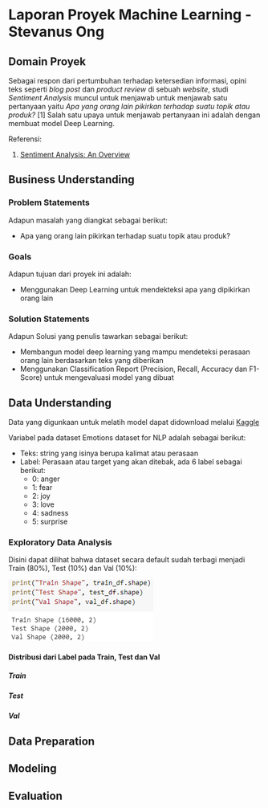 # Laporan Proyek Machine Learning - Stevanus Ong

## Domain Proyek
Sebagai respon dari pertumbuhan terhadap ketersedian informasi, opini teks seperti _blog post_  dan _product review_ di sebuah _website_, studi _Sentiment Analysis_ muncul untuk menjawab untuk menjawab satu pertanyaan yaitu _Apa yang orang lain pikirkan terhadap suatu topik atau produk?_ [1] Salah satu upaya untuk menjawab pertanyaan ini adalah dengan membuat model Deep Learning.

Referensi:

  1. [Sentiment Analysis: An Overview](https://www.academia.edu/download/3243118/CompsYelenaMejova.pdf)

## Business Understanding
### Problem Statements
Adapun masalah yang diangkat sebagai berikut:
- Apa yang orang lain pikirkan terhadap suatu topik atau produk?

### Goals
Adapun tujuan dari proyek ini adalah:
- Menggunakan Deep Learning untuk mendekteksi apa yang dipikirkan orang lain

### Solution Statements
Adapun Solusi yang penulis tawarkan sebagai berikut:
- Membangun model deep learning yang mampu mendeteksi perasaan orang lain berdasarkan teks yang diberikan
- Menggunakan Classification Report (Precision, Recall, Accuracy dan F1-Score) untuk mengevaluasi model yang dibuat

## Data Understanding
Data yang digunkaan untuk melatih model dapat didownload melalui [Kaggle](https://www.kaggle.com/datasets/praveengovi/emotions-dataset-for-nlp)

Variabel pada dataset Emotions dataset for NLP adalah sebagai berikut:
- Teks: string yang isinya berupa kalimat atau perasaan
- Label: Perasaan atau target yang akan ditebak, ada 6 label sebagai berikut:
  - 0: anger 
  - 1: fear 
  - 2: joy 
  - 3: love 
  - 4: sadness 
  - 5: surprise 
  
### Exploratory Data Analysis
Disini dapat dilihat bahwa dataset secara default sudah terbagi menjadi Train (80%), Test (10%) dan Val (10%):

![Dataset_Shape](https://github.com/StevanusO/Dicoding-Machine-Learning-Terapan/blob/c826104afd578f7e9d16acf17b9943a734105cbd/Proyek-1-Predicitve_Analytic/img/dataset_shape.png)

#### Distribusi dari Label pada Train, Test dan Val
##### Train

##### Test
##### Val
## Data Preparation

## Modeling

## Evaluation


